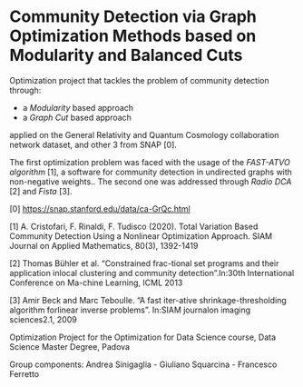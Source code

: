 # Community Detection via Graph Optimization Methods based on Modularity and Balanced Cuts

Optimization project that tackles the problem of community detection through: 

- a *Modularity* based approach 
- a *Graph Cut* based approach 

applied on the General Relativity and Quantum Cosmology collaboration network dataset, and other 3 from SNAP [0].

The first optimization problem was faced with the usage of the *FAST-ATVO algorithm* [1], a software for community detection in undirected graphs
with non-negative weights.. The second one was addressed through *Radio DCA* [2] and *Fista* [3]. 


[0] https://snap.stanford.edu/data/ca-GrQc.html


[1]  A. Cristofari, F. Rinaldi, F. Tudisco (2020). Total Variation Based Community Detection Using a Nonlinear Optimization Approach. SIAM Journal on Applied Mathematics, 80(3), 1392-1419


[2]  Thomas Bühler et al. “Constrained frac-tional set programs and their application inlocal clustering and community detection”.In:30th International Conference on Ma-chine Learning, ICML 2013


[3] Amir Beck and Marc Teboulle. “A fast iter-ative shrinkage-thresholding algorithm forlinear inverse problems”. In:SIAM journalon imaging sciences2.1, 2009


Optimization Project for the Optimization for Data Science course, Data Science Master Degree, Padova

Group components: Andrea Sinigaglia - Giuliano Squarcina - Francesco Ferretto
